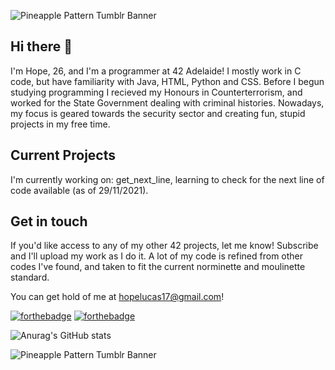 
![Pineapple Pattern Tumblr Banner](https://user-images.githubusercontent.com/88760123/142361411-d7e3eaef-568a-4c37-ab16-991446ffe92e.png)


## Hi there 👋

I'm Hope, 26, and I'm a programmer at 42 Adelaide! I mostly work in C code, but have familiarity with Java, HTML, Python and CSS. Before I begun studying programming I recieved my Honours in Counterterrorism, and worked for the State Government dealing with criminal histories. Nowadays, my focus is geared towards the security sector and creating fun, stupid projects in my free time.

## Current Projects

I'm currently working on: get_next_line, learning to check for the next line of code available (as of 29/11/2021).

## Get in touch

If you'd like access to any of my other 42 projects, let me know! Subscribe and I'll upload my work as I do it. A lot of my code is refined from other codes I've found, and taken to fit the current norminette and moulinette standard.

You can get hold of me at hopelucas17@gmail.com!

[![forthebadge](https://forthebadge.com/images/badges/made-with-c.svg)](https://forthebadge.com) [![forthebadge](https://forthebadge.com/images/badges/it-works-why.svg)](https://forthebadge.com)

![Anurag's GitHub stats](https://github-readme-stats.vercel.app/api?username=hopelucas&theme=dracula)

![Pineapple Pattern Tumblr Banner](https://user-images.githubusercontent.com/88760123/142361821-c026edfd-476f-4418-8daf-9f9b7dc7f832.png)



<!--
**hopelucas/hopelucas** is a ✨ _special_ ✨ repository because its `README.md` (this file) appears on your GitHub profile.

Here are some ideas to get you started:

- 🔭 I’m currently working on ...
- 🌱 I’m currently learning ...
- 👯 I’m looking to collaborate on ...
- 🤔 I’m looking for help with ...
- 💬 Ask me about ...
- 📫 How to reach me: ...
- 😄 Pronouns: ...
- ⚡ Fun fact: ...
-->
